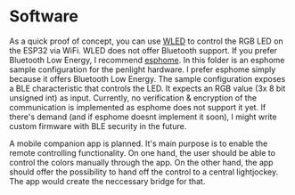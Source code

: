 # Software
As a quick proof of concept, you can use [WLED](https://github.com/wled/WLED) to control the RGB LED on the ESP32 via WiFi. WLED does not offer Bluetooth support.
If you prefer Bluetooth Low Energy, I recommend [esphome](https://esphome.io). In this folder is an esphome sample configuration for the penlight hardware.
I prefer esphome simply because it offers Bluetooth Low Energy.
The sample configuration exposes a BLE characteristic that controls the LED. It expects an RGB value (3x 8 bit unsigned int) as input.
Currently, no verification & encryption of the communication is implemented as esphome does not support it yet. If there's demand (and if esphome doesnt implement it soon), I might write custom firmware with BLE security in the future.

A mobile companion app is planned. It's main purpose is to enable the remote controlling functionality. On one hand, the user should be able to control the colors manually through the app. On the other hand, the app should offer the possibility to hand off the control to a central lightjockey. The app would create the neccessary bridge for that.